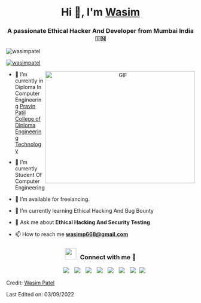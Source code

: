 <h1 align="center">Hi 👋, I'm <a href="https://Cyberking0x1.github.io/Me.io/" target="blank">
Wasim</a></h1>
<h3 align="center">A passionate Ethical Hacker And Developer from Mumbai India &#127470;&#127475</h3>

<p align="left"> <img src="https://komarev.com/ghpvc/?username=wasimpatel&label=Profile%20views&color=0e75b6&style=flat" alt="wasimpatel" /> </p>

<p align="left"> <a href="https://twitter.com/Cyber_Kingpin_" target="blank"><img src="https://img.shields.io/twitter/follow/Cyber_Kingpin_?logo=twitter&style=for-the-badge" alt="wasimpatel" /></a> </p>

<a target="_blank" align="center">
  <img align="right" top="500" height="300" width="400" alt="GIF" src="https://media.giphy.com/media/SWoSkN6DxTszqIKEqv/giphy.gif">
</a>

- 🔭 I’m currently in Diploma In Computer Engineering <a href="https://www.prppolytechnic.com/" target="blank">Pravin Patil College of Diploma Engineering Technology</a>

- 🌱 I’m currently Student Of Computer Engineering 

- 🤝 I’m available for freelancing.

- 🌱 I’m currently learning Ethical Hacking And Bug Bounty 

- 💬 Ask me about **Ethical Hacking And Security Testing**

- 📫 How to reach me **wasimp668@gmail.com**

<h3 align="center" > <img src="https://media.giphy.com/media/iY8CRBdQXODJSCERIr/giphy.gif" width="30" height="30" style="margin-right: 10px;">Connect with me 🤝 </h3>

<p align="center">

 <div align="center"  class="icons-social" style="margin-left: 10px;">
        <a style="margin-left: 10px;"  target="_blank" href="https://www.linkedin.com/in/saurabhmchavan/">
			<img src="https://img.icons8.com/doodle/40/000000/linkedin--v2.png"></a>
        <a style="margin-left: 10px;" target="_blank" href="https://github.com/100rabhcsmc">
		<img src="https://img.icons8.com/doodle/40/000000/github--v1.png"></a>
		<a style="margin-left: 10px;" target="_blank" href="https://stackoverflow.com/users/12053852/saurabh-chavan?tab=profile">
				<img src="https://img.icons8.com/external-tal-revivo-color-tal-revivo/40/000000/external-stack-overflow-is-a-question-and-answer-site-for-professional-logo-color-tal-revivo.png"></a>
	   <a style="margin-left: 10px;" target="_blank" href="https://dev.to/100rabhcsmc">
					<img src="https://img.icons8.com/external-sketchy-juicy-fish/0.6x/external-blog-online-services-sketchy-sketchy-juicy-fish.png"></a>
        <a style="margin-left: 10px;" target="_blank" href="https://instagram.com/100rabhch">
			<img src="https://img.icons8.com/doodle/40/000000/instagram-new--v2.png"></a>
		<a style="margin-left: 10px;" target="_blank" href="https://twitter.com/100rabhcsmc">
			<img src="https://img.icons8.com/doodle/1x/twitter-squared--v2.png" ></a>
		<a style="margin-left: 10px;" target="_blank" href="https://www.youtube.com/channel/UC-ZdNkKNHC6KguDqNFKO2Nw?view_as=subscriber">
				<img src="https://img.icons8.com/doodle/1x/youtube--v2.png" ></a>
		<a style="margin-left: 5px;" target="_blank" href="https://github.com/100rabhcsmc/Me.io/blob/master/01SaurabhChavanReactNativeResume.pdf">
					<img src="https://img.icons8.com/plasticine/0.5x/resume.png" ></a>
      </div>

</p>


Credit: [Wasim Patel](https://github.com/Cyberking0x1)

Last Edited on: 03/09/2022
